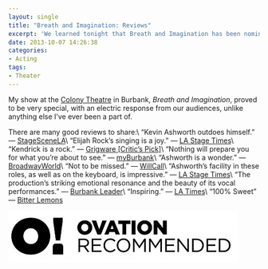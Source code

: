```yaml
---
layout: single
title: "Breath and Imagination: Reviews"
excerpt: 'We learned tonight that Breath and Imagination has been nominated for the 2014 Ovation Awards in the category of Best Play (Large Theatre).'
date: 2013-10-07 14:26:38
categories:
- Acting
tags:
- Theater
---
```

My show at the <a href="http://www.colonytheatre.org/upcomingshows.html">Colony Theatre</a> in Burbank, <em>Breath and Imagination</em>, proved to be very special, with an electric response from our audiences, unlike anything else I’ve ever been a part of.

There are many good reviews to share:\\
“Kevin Ashworth outdoes himself.” — <a href="http://www.stagescenela.com/2013/09/breath-and-imagination/">StageSceneLA</a>\\
“Elijah Rock’s singing is a joy.” — <a href="http://www.lastagetimes.com/2013/09/hey-ctg-your-fannys-in-fullerton/">LA Stage Times</a>\\
“Kendrick is a rock.” — <a href="http://grigware.blogspot.com/2013/09/review-breath-and-imagination.html">Grigware [Critic’s Pick]</a>\\
“Nothing will prepare you for what you’re about to see.” — <a href="http://myburbank.com/09/sections/entertainment/reviews/theater/breath-and-imagination-blows-away-the-colonys-opening-night-audience/">myBurbank</a>\\
“Ashworth is a wonder.” — <a href="http://www.broadwayworld.com/los-angeles/article/BWW-Reviews-Colony-Presents-Soaring-BREATH-AND-IMAGINATION-20130917">BroadwayWorld</a>\\
“Not to be missed.” — <a href="http://www.willcall.org/">WillCall</a>\\
“Ashworth’s facility in these roles, as well as on the keyboard, is impressive.” — <a href="http://www.lastagetimes.com/2013/09/hey-ctg-your-fannys-in-fullerton/">LA Stage Times</a>\\
“The production’s striking emotional resonance and the beauty of its vocal performances.” — <a href="http://www.burbankleader.com/entertainment/tn-blr-story-of-triumph-at-colony-theatre-20130920%2C0%2C3880151.story">Burbank Leader</a>\\
“Inspiring.” — <a href="http://www.latimes.com/entertainment/arts/culture/la-et-cm-breath-and-imagination-colony-theatre-20130916%2C0%2C3121891.story">LA Times</a>\\
“100% Sweet” — <a href="http://losangeles.bitter-lemons.com/2013/09/18/breath-and-imagination-100-sweet/">Bitter Lemons</a>

<img src="/assets/images/ovation-recommended.jpg" alt="Ovation Recommended" />
